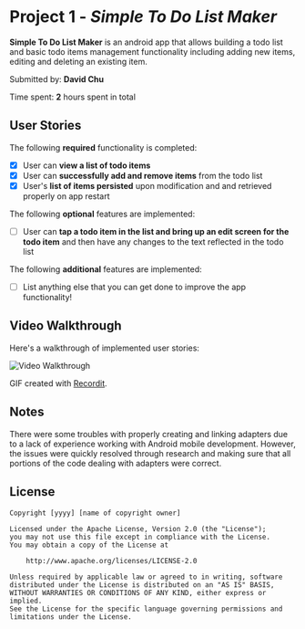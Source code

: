 # Project 1 - *Simple To Do List Maker*

**Simple To Do List Maker** is an android app that allows building a todo list and basic todo items management functionality including adding new items, editing and deleting an existing item.

Submitted by: **David Chu**

Time spent: **2** hours spent in total

## User Stories

The following **required** functionality is completed:

* [x] User can **view a list of todo items**
* [x] User can **successfully add and remove items** from the todo list
* [x] User's **list of items persisted** upon modification and and retrieved properly on app restart

The following **optional** features are implemented:

* [ ] User can **tap a todo item in the list and bring up an edit screen for the todo item** and then have any changes to the text reflected in the todo list

The following **additional** features are implemented:

* [ ] List anything else that you can get done to improve the app functionality!

## Video Walkthrough

Here's a walkthrough of implemented user stories:

<img src='https://recordit.co/P2KJ349aHn' title='Video Walkthrough' width='' alt='Video Walkthrough' />

GIF created with [Recordit](https://recordit.co/).

## Notes

There were some troubles with properly creating and linking adapters due to a lack of experience working with Android mobile development. However, the issues were quickly resolved through research and making sure that all portions of the code dealing with adapters were correct.

## License

    Copyright [yyyy] [name of copyright owner]

    Licensed under the Apache License, Version 2.0 (the "License");
    you may not use this file except in compliance with the License.
    You may obtain a copy of the License at

        http://www.apache.org/licenses/LICENSE-2.0

    Unless required by applicable law or agreed to in writing, software
    distributed under the License is distributed on an "AS IS" BASIS,
    WITHOUT WARRANTIES OR CONDITIONS OF ANY KIND, either express or implied.
    See the License for the specific language governing permissions and
    limitations under the License.
